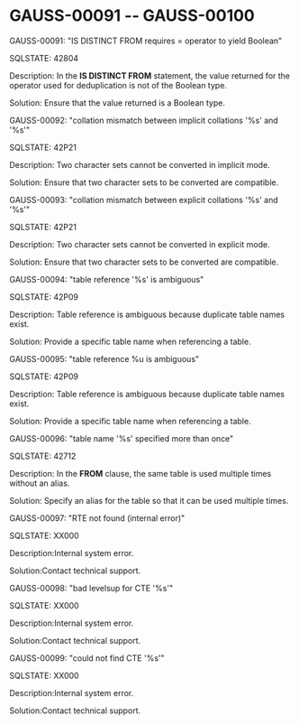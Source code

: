 # GAUSS-00091 -- GAUSS-00100<a name="EN-US_TOPIC_0302073448"></a>

GAUSS-00091: "IS DISTINCT FROM requires = operator to yield Boolean"

SQLSTATE: 42804

Description: In the  **IS DISTINCT FROM**  statement, the value returned for the operator used for deduplication is not of the Boolean type.

Solution: Ensure that the value returned is a Boolean type.

GAUSS-00092: "collation mismatch between implicit collations '%s' and '%s'"

SQLSTATE: 42P21

Description: Two character sets cannot be converted in implicit mode.

Solution: Ensure that two character sets to be converted are compatible.

GAUSS-00093: "collation mismatch between explicit collations '%s' and '%s'"

SQLSTATE: 42P21

Description: Two character sets cannot be converted in explicit mode.

Solution: Ensure that two character sets to be converted are compatible.

GAUSS-00094: "table reference '%s' is ambiguous"

SQLSTATE: 42P09

Description: Table reference is ambiguous because duplicate table names exist.

Solution: Provide a specific table name when referencing a table.

GAUSS-00095: "table reference %u is ambiguous"

SQLSTATE: 42P09

Description: Table reference is ambiguous because duplicate table names exist.

Solution: Provide a specific table name when referencing a table.

GAUSS-00096: "table name '%s' specified more than once"

SQLSTATE: 42712

Description: In the  **FROM**  clause, the same table is used multiple times without an alias.

Solution: Specify an alias for the table so that it can be used multiple times.

GAUSS-00097: "RTE not found \(internal error\)"

SQLSTATE: XX000

Description:Internal system error.

Solution:Contact technical support.

GAUSS-00098: "bad levelsup for CTE '%s'"

SQLSTATE: XX000

Description:Internal system error.

Solution:Contact technical support.

GAUSS-00099: "could not find CTE '%s'"

SQLSTATE: XX000

Description:Internal system error.

Solution:Contact technical support.

